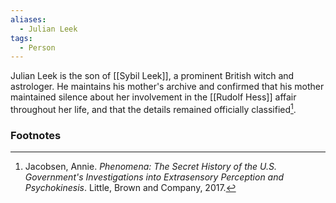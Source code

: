 ```yaml
---
aliases:
  - Julian Leek
tags:
  - Person
---
```

Julian Leek is the son of [[Sybil Leek]], a prominent British witch and astrologer. He maintains his mother's archive and confirmed that his mother maintained silence about her involvement in the [[Rudolf Hess]] affair throughout her life, and that the details remained officially classified[^1].

### Footnotes
[^1]: Jacobsen, Annie. *Phenomena: The Secret History of the U.S. Government's Investigations into Extrasensory Perception and Psychokinesis*. Little, Brown and Company, 2017.
